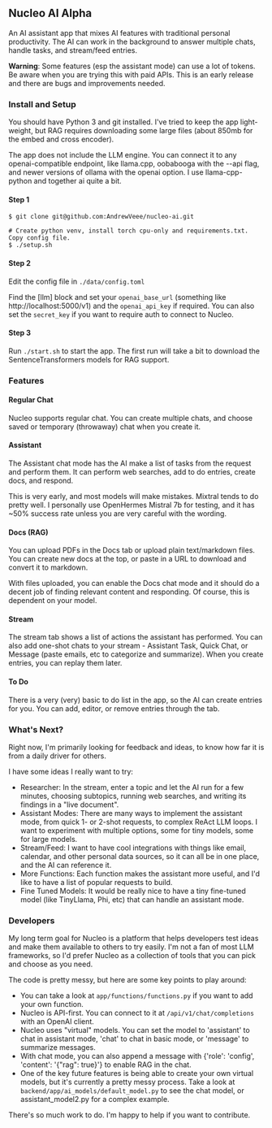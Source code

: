 ## Nucleo AI Alpha

An AI assistant app that mixes AI features with traditional personal productivity. The
AI can work in the background to answer multiple chats, handle tasks, and stream/feed entries.

**Warning**: Some features (esp the assistant mode) can use a lot of tokens. Be aware when you
are trying this with paid APIs. This is an early release and there are bugs and
improvements needed.


### Install and Setup

You should have Python 3 and git installed. I've tried to keep the app light-weight,
but RAG requires downloading some large files (about 850mb for the embed and cross encoder).

The app does not include the LLM engine. You can connect it to any openai-compatible endpoint, like llama.cpp, oobabooga with
the --api flag, and newer versions of ollama with the openai option. I use llama-cpp-python and
together ai quite a bit.

#### Step 1
```
$ git clone git@github.com:AndrewVeee/nucleo-ai.git

# Create python venv, install torch cpu-only and requirements.txt. Copy config file.
$ ./setup.sh
```

#### Step 2

Edit the config file in `./data/config.toml`

Find the [llm] block and set your `openai_base_url` (something like http://localhost:5000/v1) and
the `openai_api_key` if required. You can also set the `secret_key` if you want to require auth to
connect to Nucleo.

#### Step 3

Run `./start.sh` to start the app. The first run will take a bit to download the
SentenceTransformers models for RAG support.


### Features

#### Regular Chat

Nucleo supports regular chat. You can create multiple chats, and choose saved or
temporary (throwaway) chat when you create it.

#### Assistant

The Assistant chat mode has the AI make a list of tasks from the request and perform them.
It can perform web searches, add to do entries, create docs, and respond.

This is very early, and most models will make mistakes. Mixtral tends to do pretty well.
I personally use OpenHermes Mistral 7b for testing, and it has ~50% success rate unless
you are very careful with the wording.

#### Docs (RAG)

You can upload PDFs in the Docs tab or upload plain text/markdown files. You can create new
docs at the top, or paste in a URL to download and convert it to markdown.

With files uploaded, you can enable the Docs chat mode and it should do a decent job of
finding relevant content and responding. Of course, this is dependent on your model.

#### Stream

The stream tab shows a list of actions the assistant has performed. You can also add one-shot
chats to your stream - Assistant Task, Quick Chat, or Message (paste emails, etc to categorize
and summarize). When you create entries, you can replay them later.

#### To Do

There is a very (very) basic to do list in the app, so the AI can create entries for you. You
can add, editor, or remove entries through the tab.

### What's Next?

Right now, I'm primarily looking for feedback and ideas, to know how far it is from a daily driver
for others.

I have some ideas I really want to try:

- Researcher: In the stream, enter a topic and let the AI run for a few minutes, choosing
  subtopics, running web searches, and writing its findings in a "live document".
- Assistant Modes: There are many ways to implement the assistant mode, from quick 1- or 2-shot
  requests, to complex ReAct LLM loops. I want to experiment with multiple options, some for
  tiny models, some for large models.
- Stream/Feed: I want to have cool integrations with things like email, calendar, and other personal
  data sources, so it can all be in one place, and the AI can reference it.
- More Functions: Each function makes the assistant more useful, and I'd like to have a list of
  popular requests to build.
- Fine Tuned Models: It would be really nice to have a tiny fine-tuned model (like TinyLlama, Phi, etc)
  that can handle an assistant mode.

### Developers

My long term goal for Nucleo is a platform that helps developers test ideas and make them available to others to try easily.
I'm not a fan of most LLM frameworks, so I'd prefer Nucleo as a collection of tools that you can pick
and choose as you need.

The code is pretty messy, but here are some key points to play around:

- You can take a look at `app/functions/functions.py` if you want to add your own function.
- Nucleo is API-first. You can connect to it at `/api/v1/chat/completions` with an OpenAI
  client.
- Nucleo uses "virtual" models. You can set the model to 'assistant' to chat in assistant mode,
  'chat' to chat in basic mode, or 'message' to summarize messages.
- With chat mode, you can also append a message with {'role': 'config', 'content': '{"rag": true}'}
  to enable RAG in the chat.
- One of the key future features is being able to create your own virtual models, but
  it's currently a pretty messy process. Take a look at `backend/app/ai_models/default_model.py` to
  see the chat model, or assistant_model2.py for a complex example.

There's so much work to do. I'm happy to help if you want to contribute.
